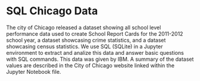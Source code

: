 # SQL Chicago Data

The city of Chicago released a dataset showing all school level performance data used to create School Report Cards for the 2011-2012 school year, a dataset showcasing crime statistics, and a dataset showcasing census statistics. We use SQL (SQLite) in a Jupyter environment to extract and analize this data and answer basic questions with SQL commands. This data was given by IBM. A summary of the dataset values are described in the City of Chicago website linked within the Jupyter Notebook file.
